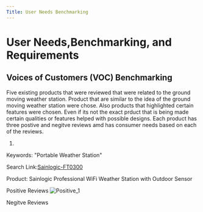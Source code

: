 ```yaml
---
Title: User Needs Benchmarking
---
```

# User Needs,Benchmarking, and Requirements 
## Voices of Customers (VOC) Benchmarking
Five existing products that were reviewed that were related to the ground moving weather station. Product that are similar to the idea of the ground moving weather station were chose. Also products that highlighted certain features were chosen. Even if its not the exact prduct that is being made certain qualities or features helped with possible designs. Each product has three postive and negitve reviews amd has consumer needs based on each of the reviews.

1. 
Keywords: "Portable Weather Station"

Search Link:[Sainlogic-FT0300](https://www.amazon.com/sainlogic-FT0300-Sainlogic-Weather-Station/dp/B0836FVVYZ/ref=cm_cr_arp_d_product_top?ie=UTF8)

Product: Sainlogic Professional WiFi Weather Station with Outdoor Sensor

Positive Reviews
![Positive_1](https://github.com/EGR314-Spring2024-Team303/EGR314-Spring2024-Team303.github.io/assets/156718379/e4cbe2b3-c947-420b-b9c7-6c773daefda1)

Negitve Reviews



